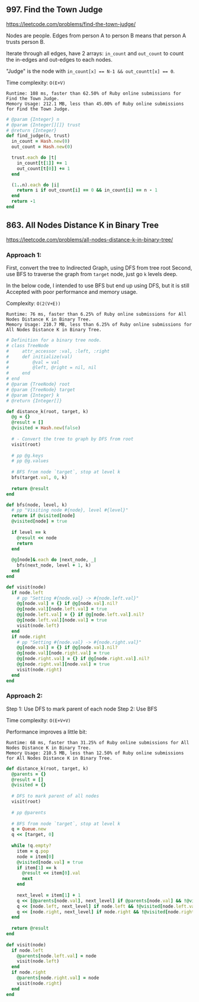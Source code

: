 ## 997. Find the Town Judge

https://leetcode.com/problems/find-the-town-judge/

Nodes are people. Edges from person A to person B means that person A trusts person B.

Iterate through all edges, have 2 arrays: `in_count` and `out_count` to count the in-edges and out-edges to each nodes.

"Judge" is the node with `in_count[x] == N-1 && out_countt[x] == 0`. 

Time complexity: `O(E+V)`

```
Runtime: 108 ms, faster than 62.50% of Ruby online submissions for Find the Town Judge.
Memory Usage: 212.1 MB, less than 45.00% of Ruby online submissions for Find the Town Judge.
```

```ruby
# @param {Integer} n
# @param {Integer[][]} trust
# @return {Integer}
def find_judge(n, trust)
  in_count = Hash.new(0)
  out_count = Hash.new(0)

  trust.each do |t|
    in_count[t[1]] += 1
    out_count[t[0]] += 1
  end

  (1..n).each do |i|
    return i if out_count[i] == 0 && in_count[i] == n - 1
  end
  return -1
end
```

## 863. All Nodes Distance K in Binary Tree

https://leetcode.com/problems/all-nodes-distance-k-in-binary-tree/

### Approach 1:

First, convert the tree to Indirected Graph, using DFS from tree root
Second, use BFS to traverse the graph from `target` node, just go `k` levels deep.

In the below code, I intended to use BFS but end up using DFS, but it is still Accepted with poor performance and memory usage.

Complexity: `O(2(V+E))`

```
Runtime: 76 ms, faster than 6.25% of Ruby online submissions for All Nodes Distance K in Binary Tree.
Memory Usage: 210.7 MB, less than 6.25% of Ruby online submissions for All Nodes Distance K in Binary Tree.
```

```ruby
# Definition for a binary tree node.
# class TreeNode
#     attr_accessor :val, :left, :right
#     def initialize(val)
#         @val = val
#         @left, @right = nil, nil
#     end
# end
# @param {TreeNode} root
# @param {TreeNode} target
# @param {Integer} k
# @return {Integer[]}

def distance_k(root, target, k)
  @g = {}
  @result = []
  @visited = Hash.new(false)
  
  # - Convert the tree to graph by DFS from root
  visit(root)
  
  # pp @g.keys
  # pp @g.values
  
  # BFS from node `target`, stop at level k
  bfs(target.val, 0, k)
  
  return @result
end

def bfs(node, level, k)
  # pp "Visiting node #{node}, level #{level}"
  return if @visited[node]
  @visited[node] = true
  
  if level == k
    @result << node 
    return
  end
  
  @g[node]&.each do |next_node, _|
    bfs(next_node, level + 1, k)
  end
end

def visit(node)
  if node.left
    # pp "Setting #{node.val} -> #{node.left.val}"
    @g[node.val] = {} if @g[node.val].nil?
    @g[node.val][node.left.val] = true
    @g[node.left.val] = {} if @g[node.left.val].nil?
    @g[node.left.val][node.val] = true
    visit(node.left) 
  end
  if node.right
    # pp "Setting #{node.val} -> #{node.right.val}"
    @g[node.val] = {} if @g[node.val].nil?
    @g[node.val][node.right.val] = true
    @g[node.right.val] = {} if @g[node.right.val].nil?
    @g[node.right.val][node.val] = true
    visit(node.right) 
  end
end
```

### Approach 2:

Step 1: Use DFS to mark parent of each node
Step 2: Use BFS

Time complexity: `O(E+V+V)`

Performance improves a little bit:

```
Runtime: 68 ms, faster than 31.25% of Ruby online submissions for All Nodes Distance K in Binary Tree.
Memory Usage: 210.5 MB, less than 12.50% of Ruby online submissions for All Nodes Distance K in Binary Tree.
```

```ruby
def distance_k(root, target, k)
  @parents = {}
  @result = []
  @visited = {}
  
  # DFS to mark parent of all nodes
  visit(root)
  
  # pp @parents
  
  # BFS from node `target`, stop at level k
  q = Queue.new
  q << [target, 0]
  
  while !q.empty?
    item = q.pop
    node = item[0]
    @visited[node.val] = true
    if item[1] == k
      @result << item[0].val
      next
    end
    
    next_level = item[1] + 1
    q << [@parents[node.val], next_level] if @parents[node.val] && !@visited[@parents[node.val].val]
    q << [node.left, next_level] if node.left && !@visited[node.left.val]
    q << [node.right, next_level] if node.right && !@visited[node.right.val]
  end
  
  return @result
end
  
def visit(node)
  if node.left
    @parents[node.left.val] = node
    visit(node.left)
  end
  if node.right
    @parents[node.right.val] = node
    visit(node.right)
  end
end
```
